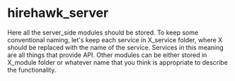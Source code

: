 # hirehawk_server
Here all the server_side modules should be stored.
To keep some conventional naming, let's keep each service in 
X_service folder, where X should be replaced with the name of the service. Services in this meaning are all things that provide API.
Other modules can be either stored in X_module folder or whatever name that you think is appropriate to describe the functionality.
